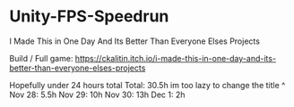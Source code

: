# Unity-FPS-Speedrun
I Made This in One Day And Its Better Than Everyone Elses Projects

Build / Full game:
https://ckalitin.itch.io/i-made-this-in-one-day-and-its-better-than-everyone-elses-projects

Hopefully under 24 hours total
Total: 30.5h
im too lazy to change the title ^
Nov 28: 5.5h
Nov 29: 10h
Nov 30: 13h
Dec 1: 2h

